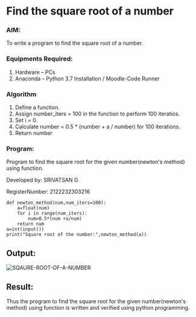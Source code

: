 # Find the square root of a number

### AIM:
To write a program to find the square root of a number.

### Equipments Required:
1. Hardware – PCs
2. Anaconda – Python 3.7 Installation / Moodle-Code Runner

### Algorithm
1. Define a function.
2. Assign number_iters = 100 in the function to perform 100 iteratios.
3. Set i = 0.
4. Calculate  number = 0.5 * (number + a / number) for 100 iterations.
5. Return number

### Program:

Program to find the square root for the given number(newton's method) using function.

Developed by: SRIVATSAN G 

RegisterNumber:  2122232303216

```
def newton_method(num,num_iters=100):
    a=float(num)
    for i in range(num_iters):
        num=0.5*(num +a/num)
    return num
a=int(input())
print("Square root of the number:",newton_method(a))
```


## Output:
![SQAURE-ROOT-OF-A-NUMBER ](https://github.com/vatsan143/Square-root-of-a-number/assets/147368204/fed82f09-646a-42c9-b4ba-8d6231d1d9cc)





## Result:
Thus the program to find the square root for the given number(newton's method) using function is written and verified using python programming.
